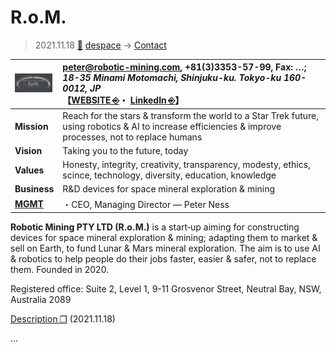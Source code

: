 # R.o.M.
> 2021.11.18 [🚀](../../index/index.md) [despace](../index.md) → [Contact](../contact.md)

|[![](../f/contact/r/rom_logo1_thumb.webp)](../f/contact/r/rom_logo1.webp)|<peter@robotic-mining.com>, +81(3)3353-57-99, Fax: …;<br> *18-35 Minami Motomachi, Shinjuku-ku. Tokyo-ku 160-0012, JP*<br> 【[WEBSITE ⎆](http://robotic-mining.com/)・ [LinkedIn ⎆](https://www.linkedin.com/company/robotic-mining)】|
|:-|:-|
|**Mission**|Reach for the stars & transform the world to a Star Trek future, using robotics & AI to increase efficiencies & improve processes, not to replace humans|
|**Vision**|Taking you to the future, today|
|**Values**|Honesty, integrity, creativity, transparency, modesty, ethics, scince, technology, diversity, education, knowledge|
|**Business**|R&D devices for space mineral exploration & mining|
|**[MGMT](../mgmt.md)**|・CEO, Managing Director — Peter Ness|

**Robotic Mining PTY LTD (R.o.M.)** is a start‑up aiming for constructing devices for space mineral exploration & mining; adapting them to market & sell on Earth, to fund Lunar & Mars mineral exploration. The aim is to use AI & robotics to help people do their jobs faster, easier & safer, not to replace them. Founded in 2020.

Registered office: Suite 2, Level 1, 9-11 Grosvenor Street, Neutral Bay, NSW, Australia 2089

[Description ❐](../f/contact/r/rom_descr1.pdf) (2021.11.18)

<p style="page-break-after:always"> </p>

…
